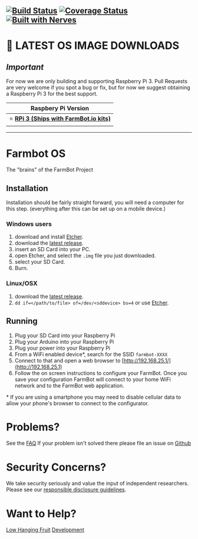 [![Build Status](https://circleci.com/gh/FarmBot/farmbot_os/tree/staging.svg?style=svg)](https://circleci.com/gh/FarmBot/farmbot_os/tree/staging)
[![Coverage Status](https://coveralls.io/repos/github/FarmBot/farmbot_os/badge.svg?branch=staging)](https://coveralls.io/github/FarmBot/farmbot_os?branch=staging)
[![Built with Nerves](http://nerves-project.org/images/badge/nerves-badge_75x39_black.png)](http://nerves-project.org/)
---

<!-- DON'T CHANGE THE TEXT BELOW. It is used in documentation links. -->
# :floppy_disk: LATEST OS IMAGE DOWNLOADS
<!-- DON'T CHANGE THE TEXT ABOVE. It is used in documentation links. -->

## _*Important*_
For now we are only building and supporting Raspberry Pi 3. Pull Requests are very welcome
if you spot a bug or fix, but for now we suggest obtaining a Raspberry Pi 3 for the best support.


|Raspbery Pi Version |
|---|
| :star: **[RPi 3 (Ships with FarmBot.io kits)](https://github.com/FarmBot/farmbot_os/releases/download/v6.0.1/farmbot-rpi3-6.0.1.img)**|
---

# Farmbot OS
The "brains" of the FarmBot Project

## Installation
Installation should be fairly straight forward, you will need a computer for this step.
(everything after this can be set up on a mobile device.)

### Windows users

 1. download and install [Etcher](https://etcher.io/).
 0. download the [latest release](#floppy_disk-latest-os-image-downloads).
 0. insert an SD Card into your PC.
 0. open Etcher, and select the `.img` file you just downloaded.
 0. select your SD Card.
 0. Burn.

### Linux/OSX

 1. download the [latest release](#floppy_disk-latest-os-image-downloads).
 0. ```dd if=</path/to/file> of=/dev/<sddevice> bs=4``` or use [Etcher](https://etcher.io/).

## Running
 1. Plug your SD Card into your Raspberry Pi
 0. Plug your Arduino into your Raspberry Pi
 0. Plug your power into your Raspberry Pi
 0. From a WiFi enabled device*, search for the SSID `farmbot-XXXX`
 0. Connect to that and open a web browser to [http://192.168.25.1/](http://192.168.25.1)
 0. Follow the on screen instructions to configure your FarmBot. Once you save your configuration FarmBot will connect to your home WiFi network and to the FarmBot web application.

\* If you are using a smartphone you may need to disable cellular data to allow your phone's browser to connect to the configurator.


# Problems?

See the [FAQ](docs/FAQ.md)
If your problem isn't solved there please file an issue on [Github](https://github.com/FarmBot/farmbot_os/issues/new)

# Security Concerns?

We take security seriously and value the input of independent researchers. Please see our [responsible disclosure guidelines](https://farm.bot/responsible-disclosure-of-security-vulnerabilities/).

# Want to Help?

[Low Hanging Fruit](https://github.com/FarmBot/farmbot_os/search?utf8=%E2%9C%93&q=TODO)
[Development](CONTRIBUTING.md)

